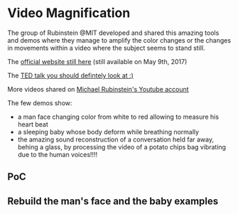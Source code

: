 # Video Magnification

The group of Rubinstein @MIT developed and shared this amazing tools and demos where they manage to amplify the color changes or the changes in movements within a video where the subject seems to stand still.

The [official website still here](http://people.csail.mit.edu/mrub/vidmag/) (still available on May 9th, 2017)

The [TED talk you should defintely look at :)](https://www.ted.com/talks/michael_rubinstein_see_invisible_motion_hear_silent_sounds_cool_creepy_we_can_t_decide#t-778283)

More videos shared on [Michael Rubinstein's Youtube account](https://www.youtube.com/user/mikirubinstein/videos)

The few demos show:

* a man face changing color from white to red allowing to measure his heart beat
* a sleeping baby whose body deform while breathing normally
* the amazing sound reconstruction of a conversation held far away, behing a glass, by processing the video of a potato chips bag vibrating due to the human voices!!!!


## PoC


## Rebuild the man's face and the baby examples

